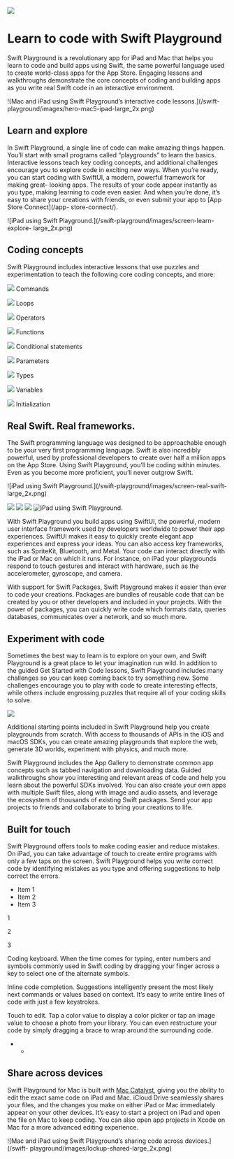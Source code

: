 ![](/assets/elements/icons/swift-playgrounds/swift-playgrounds-96x96_2x.png)

# Learn to code with Swift Playground

Swift Playground is a revolutionary app for iPad and Mac that helps you learn
to code and build apps using Swift, the same powerful language used to create
world-class apps for the App Store. Engaging lessons and walkthroughs
demonstrate the core concepts of coding and building apps as you write real
Swift code in an interactive environment.

![Mac and iPad using Swift Playground’s interactive code lessons.](/swift-
playground/images/hero-mac5-ipad-large_2x.png)

## Learn and explore

In Swift Playground, a single line of code can make amazing things happen.
You’ll start with small programs called “playgrounds” to learn the basics.
Interactive lessons teach key coding concepts, and additional challenges
encourage you to explore code in exciting new ways. When you’re ready, you can
start coding with SwiftUI, a modern, powerful framework for making great-
looking apps. The results of your code appear instantly as you type, making
learning to code even easier. And when you’re done, it’s easy to share your
creations with friends, or even submit your app to [App Store Connect](/app-
store-connect/).

![iPad using Swift Playground.](/swift-playground/images/screen-learn-explore-
large_2x.png)

## Coding concepts

Swift Playground includes interactive lessons that use puzzles and
experimentation to teach the following core coding concepts, and more:

![](/swift-playground/images/code-icons/commands.svg) Commands

![](/swift-playground/images/code-icons/loops.svg) Loops

![](/swift-playground/images/code-icons/operators.svg) Operators

![](/swift-playground/images/code-icons/functions.svg) Functions

![](/swift-playground/images/code-icons/conditional-code.svg) Conditional
statements

![](/swift-playground/images/code-icons/parameters.svg) Parameters

![](/swift-playground/images/code-icons/types.svg) Types

![](/swift-playground/images/code-icons/variables.svg) Variables

![](/swift-playground/images/code-icons/initialization.svg) Initialization

## Real Swift. Real frameworks.

The Swift programming language was designed to be approachable enough to be
your very first programming language. Swift is also incredibly powerful, used
by professional developers to create over half a million apps on the App
Store. Using Swift Playground, you’ll be coding within minutes. Even as you
become more proficient, you’ll never outgrow Swift.

![iPad using Swift Playground.](/swift-playground/images/screen-real-swift-
large_2x.png)

![](/assets/elements/icons/swiftui/swiftui-64x64_2x.png)
![](/assets/elements/icons/metal/metal-64x64_2x.png)
![](/assets/elements/icons/accelerometer/accelerometer-64x64_2x.png) ![iPad
using Swift Playground.](/assets/elements/icons/camera/camera-64x64_2x.png)

With Swift Playground you build apps using SwiftUI, the powerful, modern user
interface framework used by developers worldwide to power their app
experiences. SwiftUI makes it easy to quickly create elegant app experiences
and express your ideas. You can also access key frameworks, such as SpriteKit,
Bluetooth, and Metal. Your code can interact directly with the iPad or Mac on
which it runs. For instance, on iPad your playgrounds respond to touch
gestures and interact with hardware, such as the accelerometer, gyroscope, and
camera.

With support for Swift Packages, Swift Playground makes it easier than ever to
code your creations. Packages are bundles of reusable code that can be created
by you or other developers and included in your projects. With the power of
packages, you can quickly write code which formats data, queries databases,
communicates over a network, and so much more.

## Experiment with code

Sometimes the best way to learn is to explore on your own, and Swift
Playground is a great place to let your imagination run wild. In addition to
the guided Get Started with Code lessons, Swift Playground includes many
challenges so you can keep coming back to try something new. Some challenges
encourage you to play with code to create interesting effects, while others
include engrossing puzzles that require all of your coding skills to solve.

![](/swift-playground/images/screen-experiment-large_2x.png)

Additional starting points included in Swift Playground help you create
playgrounds from scratch. With access to thousands of APIs in the iOS and
macOS SDKs, you can create amazing playgrounds that explore the web, generate
3D worlds, experiment with physics, and much more.

Swift Playground includes the App Gallery to demonstrate common app concepts
such as tabbed navigation and downloading data. Guided walkthroughs show you
interesting and relevant areas of code and help you learn about the powerful
SDKs involved. You can also create your own apps with multiple Swift files,
along with image and audio assets, and leverage the ecosystem of thousands of
existing Swift packages. Send your app projects to friends and collaborate to
bring your creations to life.

## Built for touch

Swift Playground offers tools to make coding easier and reduce mistakes. On
iPad, you can take advantage of touch to create entire programs with only a
few taps on the screen. Swift Playground helps you write correct code by
identifying mistakes as you type and offering suggestions to help correct the
errors.

  * Item 1
  * Item 2
  * Item 3

1

2

3

Coding keyboard. When the time comes for typing, enter numbers and symbols
commonly used in Swift coding by dragging your finger across a key to select
one of the alternate symbols.

Inline code completion. Suggestions intelligently present the most likely next
commands or values based on context. It’s easy to write entire lines of code
with just a few keystrokes.

Touch to edit. Tap a color value to display a color picker or tap an image
value to choose a photo from your library. You can even restructure your code
by simply dragging a brace to wrap around the surrounding code.

  *   * 

## Share across devices

Swift Playground for Mac is built with [Mac Catalyst](/mac-catalyst/), giving
you the ability to edit the exact same code on iPad and Mac. iCloud Drive
seamlessly shares your files, and the changes you make on either iPad or Mac
immediately appear on your other devices. It’s easy to start a project on iPad
and open the file on Mac to keep coding. You can also open app projects in
Xcode on Mac for a more advanced editing experience.

![Mac and iPad using Swift Playground’s sharing code across devices.](/swift-
playground/images/lockup-shared-large_2x.png)

